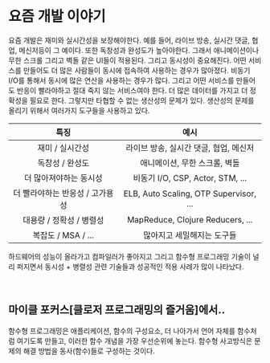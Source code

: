 # 요즘 개발 이야기

요즘 개발은 재미와 실시간성을 보장해야한다. 예를 들어, 라이브 방송, 실시간 댓글, 협업, 메신저등이 그 예이다.
또한 독창성과 완성도가 높아야한다. 그래서 애니메이션이나 무한 스크롤 그리고 벽돌 같은 UI들이 적용된다.
그리고 동시성이 중요해진다. 어떤 서비스를 만들어도 더 많은 사람들이 동시에 접속하여 사용하는 경우가 많아졌다.
비동기 I/O를 통해서 동시에 많은 연산을 사용하는 경우가 많다. 그리고 어떤 서비스를 만들어도 반응이 빨라야하고
절대 죽지 않는 서비스여야 한다. 더 많은 데이터를 가지고 더 정확성을 필요로 한다.
그렇지만 타협할 수 없는 생산성의 문제가 있다. 생산성의 문제를 올리기 위해서 여러가지 도구들을 사용하고 있다.

|         특징         |                   예시                   |
| :----------------: | :------------------------------------: |
|     재미 / 실시간성      |        라이브 방송, 실시간 댓글, 협업, 메신저         |
|     독창성 / 완성도      |           애니메이션, 무한 스크롤, 벽돌            |
|    더 많아져야하는 동시성    |     비동기 I/O, CSP, Actor, STM, ...      |
| 더 빨라야하는 반응성 / 고가용성 | ELB, Auto Scaling, OTP Supervisor, ... |
|  대용량 / 정확성 / 병렬성   |    MapReduce, Clojure Reducers, ...    |
|  복잡도 / MSA / ...   |             많아지고 세밀해지는 도구들             |

하드웨어의 성능이 올라가고 컴파일러가 좋아지고 그리고 함수형 프로그래밍 기술이 널리 퍼지면서 동시성 + 병렬성 관련 기술들과
성공적인 적용 사례가 많이 나타났다.

<br>

## 마이클 포커스[클로저 프로그래밍의 즐거움]에서..

함수형 프로그래밍은 애플리케이션, 함수의 구성요소, 더 나아가서 언어 자체를 함수처럼 여기도록 만들고, 이러한 함수 개념을 가장 우선순위에 놓는다.
함수형 사고방식은 문제의 해결 방법을 동사(함수)들로 구성하는 것이다.